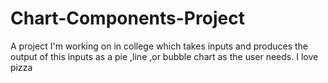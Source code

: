 Chart-Components-Project
========================

A project  I'm working on  in  college which takes inputs  and  produces  the  output of  this  inputs  as a pie ,line ,or bubble chart as  the  user needs.
I love pizza
